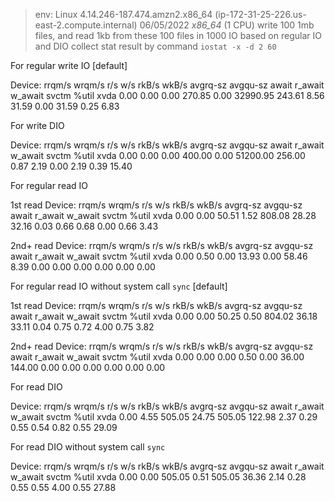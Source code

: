 
> env: Linux 4.14.246-187.474.amzn2.x86_64 (ip-172-31-25-226.us-east-2.compute.internal) 	06/05/2022 	_x86_64_	(1 CPU)
> write 100 1mb files, and read 1kb from these 100 files in 1000 IO based on regular IO and DIO
> collect stat result by command `iostat -x -d 2 60`

For regular write IO [default]

Device:         rrqm/s   wrqm/s     r/s     w/s    rkB/s    wkB/s avgrq-sz avgqu-sz   await r_await w_await  svctm  %util
xvda              0.00     0.00    0.00  270.85     0.00 32990.95   243.61     8.56   31.59    0.00   31.59   0.25   6.83


For write DIO

Device:         rrqm/s   wrqm/s     r/s     w/s    rkB/s    wkB/s avgrq-sz avgqu-sz   await r_await w_await  svctm  %util
xvda              0.00     0.00    0.00  400.00     0.00 51200.00   256.00     0.87    2.19    0.00    2.19   0.39  15.40


For regular read IO

1st read
Device:         rrqm/s   wrqm/s     r/s     w/s    rkB/s    wkB/s avgrq-sz avgqu-sz   await r_await w_await  svctm  %util
xvda              0.00     0.00   50.51    1.52   808.08    28.28    32.16     0.03    0.66    0.68    0.00   0.66   3.43

2nd+ read
Device:         rrqm/s   wrqm/s     r/s     w/s    rkB/s    wkB/s avgrq-sz avgqu-sz   await r_await w_await  svctm  %util
xvda              0.00     0.50    0.00   13.93     0.00    58.46     8.39     0.00    0.00    0.00    0.00   0.00   0.00


For regular read IO without system call `sync` [default]

1st read
Device:         rrqm/s   wrqm/s     r/s     w/s    rkB/s    wkB/s avgrq-sz avgqu-sz   await r_await w_await  svctm  %util
xvda              0.00     0.00   50.25    0.50   804.02    36.18    33.11     0.04    0.75    0.72    4.00   0.75   3.82

2nd+ read
Device:         rrqm/s   wrqm/s     r/s     w/s    rkB/s    wkB/s avgrq-sz avgqu-sz   await r_await w_await  svctm  %util
xvda              0.00     0.00    0.00    0.50     0.00    36.00   144.00     0.00    0.00    0.00    0.00   0.00   0.00


For read DIO

Device:         rrqm/s   wrqm/s     r/s     w/s    rkB/s    wkB/s avgrq-sz avgqu-sz   await r_await w_await  svctm  %util
xvda              0.00     4.55  505.05   24.75   505.05   122.98     2.37     0.29    0.55    0.54    0.82   0.55  29.09


For read DIO without system call `sync`

Device:         rrqm/s   wrqm/s     r/s     w/s    rkB/s    wkB/s avgrq-sz avgqu-sz   await r_await w_await  svctm  %util
xvda              0.00     0.00  505.05    0.51   505.05    36.36     2.14     0.28    0.55    0.55    4.00   0.55  27.88

